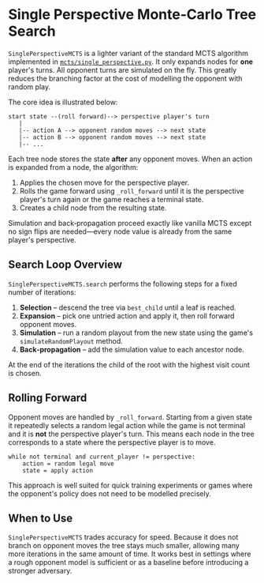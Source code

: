 # Single Perspective Monte‑Carlo Tree Search

`SinglePerspectiveMCTS` is a lighter variant of the standard MCTS algorithm implemented in
[`mcts/single_perspective.py`](../mcts/single_perspective.py).  It only expands
nodes for **one** player's turns.  All opponent turns are simulated on the fly.
This greatly reduces the branching factor at the cost of modelling the opponent
with random play.

The core idea is illustrated below:

```
start state --(roll forward)--> perspective player's turn
   |
   |-- action A --> opponent random moves --> next state
   |-- action B --> opponent random moves --> next state
   |-- ...
```

Each tree node stores the state **after** any opponent moves.  When an action
is expanded from a node, the algorithm:

1. Applies the chosen move for the perspective player.
2. Rolls the game forward using `_roll_forward` until it is the perspective
   player's turn again or the game reaches a terminal state.
3. Creates a child node from the resulting state.

Simulation and back‑propagation proceed exactly like vanilla MCTS except no
sign flips are needed—every node value is already from the same player's
perspective.

## Search Loop Overview

`SinglePerspectiveMCTS.search` performs the following steps for a fixed number
of iterations:

1. **Selection** – descend the tree via `best_child` until a leaf is reached.
2. **Expansion** – pick one untried action and apply it, then roll forward
   opponent moves.
3. **Simulation** – run a random playout from the new state using the game's
   `simulateRandomPlayout` method.
4. **Back‑propagation** – add the simulation value to each ancestor node.

At the end of the iterations the child of the root with the highest visit count
is chosen.

## Rolling Forward

Opponent moves are handled by `_roll_forward`.  Starting from a given state it
repeatedly selects a random legal action while the game is not terminal and it
is **not** the perspective player's turn.  This means each node in the tree
corresponds to a state where the perspective player is to move.

```
while not terminal and current_player != perspective:
    action = random legal move
    state = apply action
```

This approach is well suited for quick training experiments or games where the
opponent's policy does not need to be modelled precisely.

## When to Use

`SinglePerspectiveMCTS` trades accuracy for speed.  Because it does not branch
on opponent moves the tree stays much smaller, allowing many more iterations in
the same amount of time.  It works best in settings where a rough opponent model
is sufficient or as a baseline before introducing a stronger adversary.
